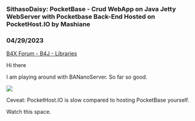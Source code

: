### SithasoDaisy: PocketBase - Crud WebApp on Java Jetty WebServer with Pocketbase Back-End Hosted on PocketHost.IO by Mashiane
### 04/29/2023
[B4X Forum - B4J - Libraries](https://www.b4x.com/android/forum/threads/147680/)

Hi there  
  
I am playing around with BANanoServer. So far so good.  
  
![](https://www.b4x.com/android/forum/attachments/141591)  
  
Ceveat: PocketHost.IO is slow compared to hosting PocketBase yourself.  
  
Watch this space.
